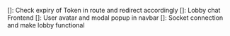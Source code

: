 []: Check expiry of Token in route and redirect accordingly
[]: Lobby chat Frontend
[]: User avatar and modal popup in navbar
[]: Socket connection and make lobby functional
